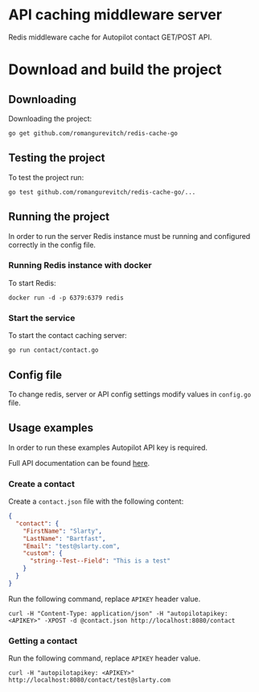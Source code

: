 # API caching middleware server
Redis middleware cache for Autopilot contact GET/POST API. 

# Download and build the project  

## Downloading 
Downloading the project:

`go get github.com/romangurevitch/redis-cache-go`

## Testing the project
To test the project run:

`go test github.com/romangurevitch/redis-cache-go/...`

## Running the project
In order to run the server Redis instance must be running and configured correctly in the config file. 

### Running Redis instance with docker
To start Redis: 

`docker run -d -p 6379:6379 redis`

### Start the service
To start the contact caching server: 

`go run contact/contact.go`

## Config file 
To change redis, server or API config settings modify values in `config.go` file.  

## Usage examples
In order to run these examples Autopilot API key is required. 

Full API documentation can be found [here](https://autopilot.docs.apiary.io/).

### Create a contact
Create a `contact.json` file with the following content: 

```json
{
  "contact": {
    "FirstName": "Slarty",
    "LastName": "Bartfast",
    "Email": "test@slarty.com",
    "custom": {
      "string--Test--Field": "This is a test"
    }
  }
}
```

Run the following command, replace `APIKEY` header value.  

```shell script
curl -H "Content-Type: application/json" -H "autopilotapikey: <APIKEY>" -XPOST -d @contact.json http://localhost:8080/contact
```

### Getting a contact
Run the following command, replace `APIKEY` header value.  

```shell script
curl -H "autopilotapikey: <APIKEY>" http://localhost:8080/contact/test@slarty.com
```